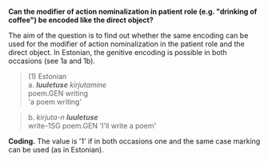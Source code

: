 **Can the modifier of action nominalization in patient role (e.g. "drinking of coffee") be encoded like the direct object?**

The aim of the question is to find out whether the same encoding can be used for the modifier of action nominalization in the patient role and the direct object. In Estonian, the genitive encoding is possible in both occasions (see 1a and 1b). 

>(1) Estonian<br/> 
>a. ***luuletuse** kirjutamine*<br/> 
>poem.GEN writing<br/>
>'a poem writing'

>b. *kirjuta-n **luuletuse***<br/> 
>write-1SG poem.GEN
>'I'll write a poem'

**Coding.** The value is '1' if in both occasions one and the same case marking can be used (as in Estonian).
